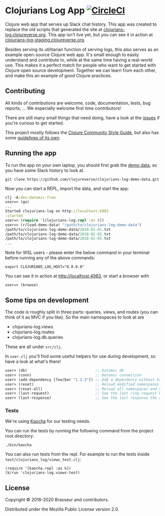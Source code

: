 # Clojurians Log App [![CircleCI](https://circleci.com/gh/clojureverse/clojurians-log-app.svg?style=svg)](https://circleci.com/gh/clojureverse/clojurians-log-app)

Clojure web app that serves up Slack chat history. This app was created to
replace the old scripts that generated the site at
[clojurians-log.clojureverse.org](https://clojurians-log.clojureverse.org). This
app isn't live yet, but you can see it in action at
[clojurians-log-staging.clojureverse.org](http://clojurians-log-staging.clojureverse.org).

Besides serving its utilitarian function of serving logs, this also serves as an
example open-source Clojure web app. It's small enough to easily understand and
contribute to, while at the same time having a real-world use. This makes it a
perfect match for people who want to get started with Clojure open source
development. Together we can learn from each other, and make this an example of
good Clojure practices.

## Contributing

All kinds of contributions are welcome, code, documentation, tests, bug reports,
... We especially welcome first time contributors!

There are still many small things that need doing, have a look at the
[issues](https://github.com/clojureverse/clojurians-log-app/issues) if you're
curious to get started.

This project mostly follows the
[Clojure Community Style Guide](https://github.com/bbatsov/clojure-style-guide),
but also has some
[guidelines of its own](https://github.com/clojureverse/clojurians-log-app/blob/master/docs/STYLE.md).

## Running the app

To run the app on your own laptop, you should first grab the [demo
data](https://github.com/clojureverse/clojurians-log-demo-data), so you have
some Slack history to look at.

``` shell
git clone https://github.com/clojureverse/clojurians-log-demo-data.git
```

Now you can start a REPL, import the data, and start the app:

``` clojure
clj -A:dev:datomic-free
user=> (go)
...
Started clojurians-log on http://localhost:4983
:started
user=> (require '[clojurians-log.repl :as r])
user=> (r/load-demo-data! "/path/to/clojurians-log-demo-data")
/path/to/clojurians-log-demo-data/2018-02-01.txt
/path/to/clojurians-log-demo-data/2018-02-02.txt
/path/to/clojurians-log-demo-data/2018-02-03.txt
...

```
Note for WSL users - please enter the below command in your terminal before running any of the above commands:

```
export CLOJURIANS_LOG_HOST="0.0.0.0"
```

You can see it in action at [http://localhost:4983](http://localhost:4983), or start a browser with

```
user=> (browse)
```

## Some tips on development

The code is roughly split in three parts: queries, views, and routes (you can
think of it as MVC if you like). So the main namespaces to look at are

- clojurians-log.views
- clojurians-log.routes
- clojurians-log.db.queries

These are all under `src/clj`.

In `user.clj` you'll find some useful helpers for use during development, so
have a look at what's there!


``` clojure
user> (db)                               ;; Datomic db
user> (conn)                             ;; Datomic connection
user> (add-dependency [foo/bar "1.2.3"]) ;; Add a dependency without having to restart
user> (reset)                            ;; Reload modified namespaces and restart the app
user> (reset-all)                        ;; Reload all namespaces and restart the app
user> (last-request)                     ;; See the last ring request handled
user> (last-response)                    ;; See the last response the app generated
```

### Tests

We're using [Kaocha](https://github.com/lambdaisland/kaocha/) for our testing needs.

You can run the tests by running the following command from the project root directory:

```
./bin/kaocha
```

You can also run tests from the repl. For example to run the tests inside `test/clojurians_log/views_test.clj`:

```
(require '[kaocha.repl :as k])
(k/run 'clojurians-log.views-test)
```

## License

Copyright © 2018-2020 Brasseur and contributors.

Distributed under the Mozilla Public License version 2.0.
